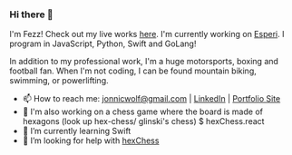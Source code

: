 ### Hi there 👋

I'm Fezz! Check out my live works [here](https://jonnicwolf.dev). 
I'm currently working on [Esperi](https://esperi.netlify.app). 
I program in JavaScript, Python, Swift and GoLang!

In addition to my professional work, I'm a huge motorsports, boxing and football fan. When I'm not coding, I can be found mountain biking, swimming, or powerlifting.

- 📫 How to reach me: jonnicwolf@gmail.com | [LinkedIn](https://www.linkedin.com/in/jonathannarine/) | [Portfolio Site](https://jonnickwolf.dev)
- 🔭 I'm also working on a chess game where the board is made of hexagons (look up hex-chess/ glinski's chess) $ hexChess.react
- 🌱 I’m currently learning Swift
- 🤔 I’m looking for help with [hexChess](https://github.com/jonnicwolf/hexChess.react)
<!--
**jonnicwolf/jonnicwolf** is a ✨ _special_ ✨ repository because its `README.md` (this file) appears on your GitHub profile.

Here are some ideas to get you started:





- 💬 Ask me about ...

- 😄 Pronouns: ...
- ⚡ Fun fact: ...
-->
